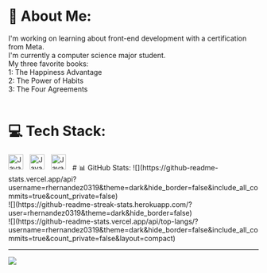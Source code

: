 # 💫 About Me:
I'm working on learning about front-end development with a certification from Meta.<br>I'm currently a computer science major student.<br>My three favorite books:<br>1: The Happiness Advantage<br>2: The Power of Habits<br>3: The Four Agreements<br><br>


# 💻 Tech Stack:
<img align= "left" alt="Java" width="30px" style="padding-right:10px;" src="https://cdn.jsdelivr.net/gh/devicons/devicon@latest/icons/html5/html5-original-wordmark.svg" />
<img align= "left" alt="Java" width="30px" style="padding-right:10px;" src="https://cdn.jsdelivr.net/gh/devicons/devicon@latest/icons/pycharm/pycharm-original.svg" />
<img align= "left" alt="Java" width="30px" style="padding-right:10px;" src="https://cdn.jsdelivr.net/gh/devicons/devicon@latest/icons/python/python-original.svg" />
<br>
# 📊 GitHub Stats:
![](https://github-readme-stats.vercel.app/api?username=rhernandez0319&theme=dark&hide_border=false&include_all_commits=true&count_private=false)<br/>
![](https://github-readme-streak-stats.herokuapp.com/?user=rhernandez0319&theme=dark&hide_border=false)<br/>
![](https://github-readme-stats.vercel.app/api/top-langs/?username=rhernandez0319&theme=dark&hide_border=false&include_all_commits=true&count_private=false&layout=compact)

---
[![](https://visitcount.itsvg.in/api?id=rhernandez0319&icon=0&color=0)](https://visitcount.itsvg.in)

<!-- Proudly created with GPRM ( https://gprm.itsvg.in ) -->

